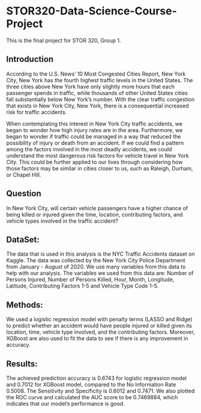 # STOR320-Data-Science-Course-Project

This is the final project for STOR 320, Group 1. 

## Introduction
According to the U.S. News’ 10 Most Congested Cities Report, New York City, New York has the fourth highest traffic levels in the United States. The three cities above New York have only slightly more hours that each passenger spends in traffic, while thousands of other United States cities fall substantially below New York’s number. With the clear traffic congestion that exists in New York City, New York, there is a consequential increased risk for traffic accidents.

When contemplating this interest in New York City traffic accidents, we began to wonder how high injury rates are in the area. Furthermore, we began to wonder if traffic could be managed in a way that reduced the possibility of injury or death from an accident. If we could find a pattern among the factors involved in the most deadly accidents, we could understand the most dangerous risk factors for vehicle travel in New York City. This could be further applied to our lives through considering how those factors may be similar in cities closer to us, such as Raleigh, Durham, or Chapel Hill.

## Question
In New York City, will certain vehicle passengers have a higher chance of being killed or injured given the time, location, contributing factors, and vehicle types involved in the traffic accident?

## DataSet: 
The data that is used in this analysis is the NYC Traffic Accidents dataset on Kaggle. The data was collected by the New York City Police Department from January - August of 2020. We use many variables from this data to help with our analysis. The variables we used from this data are: Number of Persons Injured, Number of Persons Killed, Hour, Month, Longitude, Latitude, Contributing Factors 1-5 and Vehicle Type Code 1-5.

## Methods: 
We used a logistic regression model with penalty terms (LASSO and Ridge) to predict whether an accident would have people injured or killed given its location, time, vehicle type involved, and the contributing factors. Moreover, XGBoost are also used to fit the data to see if there is any improvement in accuracy. 

## Results: 
The achieved prediction accuracy is 0.6743 for logistic regression model and 0.7012 for XGBoost model, compared to the No Information Rate 0.5008. The Sensitivity and Specificity is 0.6012 and 0.7471. We also plotted the ROC curve and calculated the AUC score to be 0.7469884, which indicates that our model’s performance is good.


